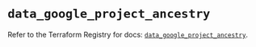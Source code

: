# `data_google_project_ancestry`

Refer to the Terraform Registry for docs: [`data_google_project_ancestry`](https://registry.terraform.io/providers/hashicorp/google/6.47.0/docs/data-sources/project_ancestry).
